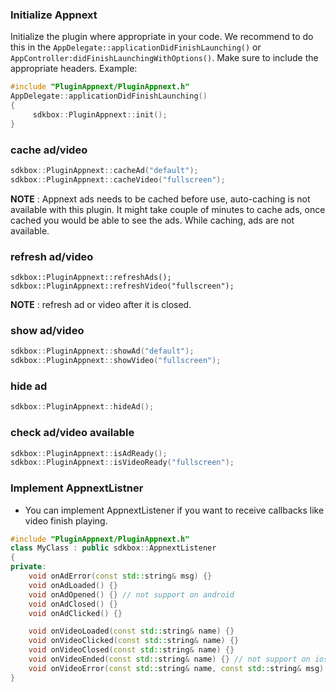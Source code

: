 ### Initialize Appnext
Initialize the plugin where appropriate in your code. We recommend to do this in the `AppDelegate::applicationDidFinishLaunching()` or `AppController:didFinishLaunchingWithOptions()`. Make sure to include the appropriate headers. Example:
```cpp
#include "PluginAppnext/PluginAppnext.h"
AppDelegate::applicationDidFinishLaunching()
{
     sdkbox::PluginAppnext::init();
}
```

### cache ad/video

```cpp
sdkbox::PluginAppnext::cacheAd("default");
sdkbox::PluginAppnext::cacheVideo("fullscreen");
```
**NOTE** : Appnext ads needs to be cached before use, auto-caching is not available with this plugin. It might take couple of minutes to cache ads, once cached you would be able to see the ads. While caching, ads are not available.


### refresh ad/video

```
sdkbox::PluginAppnext::refreshAds();
sdkbox::PluginAppnext::refreshVideo("fullscreen");
```
**NOTE** : refresh ad or video after it is closed.


### show ad/video
```cpp
sdkbox::PluginAppnext::showAd("default");
sdkbox::PluginAppnext::showVideo("fullscreen");
```

### hide ad
```cpp
sdkbox::PluginAppnext::hideAd();
```

### check ad/video available
```cpp
sdkbox::PluginAppnext::isAdReady();
sdkbox::PluginAppnext::isVideoReady("fullscreen");
```

### Implement AppnextListner
* You can implement AppnextListener if you want to receive callbacks like video finish playing.
```cpp
#include "PluginAppnext/PluginAppnext.h"
class MyClass : public sdkbox::AppnextListener
{
private:
    void onAdError(const std::string& msg) {}
    void onAdLoaded() {}
    void onAdOpened() {} // not support on android
    void onAdClosed() {}
    void onAdClicked() {}

    void onVideoLoaded(const std::string& name) {}
    void onVideoClicked(const std::string& name) {}
    void onVideoClosed(const std::string& name) {}
    void onVideoEnded(const std::string& name) {} // not support on ios
    void onVideoError(const std::string& name, const std::string& msg) {}
}
```

